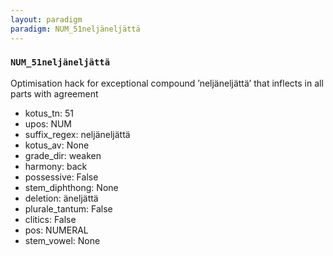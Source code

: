 ```yaml
---
layout: paradigm
paradigm: NUM_51neljäneljättä
---
```

### ` NUM_51neljäneljättä `

Optimisation hack for exceptional compound ’neljäneljättä’ that inflects in all parts with agreement
* kotus_tn: 51
* upos: NUM
* suffix_regex: neljäneljättä
* kotus_av: None
* grade_dir: weaken
* harmony: back
* possessive: False
* stem_diphthong: None
* deletion: äneljättä
* plurale_tantum: False
* clitics: False
* pos: NUMERAL
* stem_vowel: None

